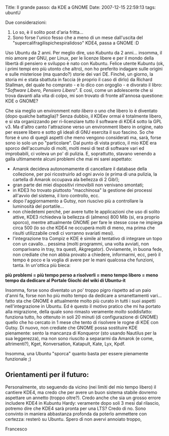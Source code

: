 Title: Il grande passo: da KDE a GNOME
Date:  2007-12-15 22:59:13
tags: ubuntU

Due considerazioni:

1. Lo so, è il solito post d'aria fritta...
2. Sono forse l'unico fesso che a meno di un mese dall'uscita del
"supercalifragilispichespiralidoso" KDE4, passa a GNOME :D


Uso Ubuntu da 2
anni. Per meglio dire, uso Kubuntu da 2 anni... insomma, il mio amore per GNU,
per Linux, per le licenze libere e per il mondo della libertà di pensiero e
sviluppo è nato con Kubuntu. Felice utente Kubuntu (ok, i primi tempi ero più
utonto che altro), non ho preferito indagare sulle origini e sulle misteriose
(ma quando?) storie dei vari DE. Finché, un giorno, la storia mi e stata
sbattuta in faccia (è proprio il caso di dirlo) da Richard Stallman, del quale
ho comprato - e lo dico con orgoglio - e divorato il libro: "_Software Libero,
Pensiero Libero_". E così, come un adolescente che si trova davanti alla vita
di colpo, mi son trovato di fronte all'annosa questione: KDE o GNOME?


Che sia
meglio un environment _nato libero_ o uno che libero lo è diventato (dopo
qualche battaglia)? Senza dubbio, il KDEev ormai è totalmente libero, e si sta
organizzando per ri-licenziare tutto il software di KDE4 sotto la GPL v3. Ma
d'altro canto l'attrazione verso un environment libero in origine, nato per
essere libero e sotto gli ideali di GNU esercita il suo fascino. So che forse
è uno di quegli aspetti che meno vengono considerati ma, sarà, forse sono io
solo un po "particolare". Dal punto di vista pratico, il mio KDE era sporco
dell'accumulo di molti, molti mesi di test di software vari ed improbabili, ci
voleva un po' di pulizia. E, soprattutto, stavano venendo a galla ultimamente
alcuni problemi che mai mi sarei aspettato:

 * Amarok decideva autonomamente di
cancellare il database della collezione, per poi ricostruirlo ad ogni avvio (e
prima di una pulizia, la cartella di Amarok occupava ala bellezza di 2 Gib!);
 * gran parte dei miei dispositivi rimovibili non venivano smontati;
 * in KDE3 ho trovato piuttosto "macchinosa" la gestione dei processi all'avvio del
sistema, il loro controllo, ecc.
 * dopo l'aggiornamento a Gutsy, non riuscivo
più a controllare la luminosità del portatile...
 * non chiedetemi perché, per
avere tutte le applicazioni che uso di solito attive, KDE3 richiedeva la
bellezza di (almeno) 800 Mib (si, era proprio sporco), mentre attualmente GNOME
per fare le stesse cose ne impiega circa 500 (lo so che KDE4 ne occuperà molti
di meno, ma prima che risulti utilizzabile credi ci vorranno svariati mesi).
 * l'integrazione tra Compiz e KDE è simile al tentativo di integrare un topo con
un cavallo... pessima (molti programmi, una volta avviati, non comparivano in
tray, tra questi, Akgregator). Ovviamente, in buona fede, non crediate che non
abbia provato a chiedere, informarmi, ecc, però il tempo è poco e la voglia di
avere per le mani qualcosa che funzioni, tanta. In un'ottica più bieca:


**più problemi = più tempo perso a risolverli = meno tempo libero = meno tempo
da dedicare al Portale Giochi del wiki di Ubuntu-it**


Insomma, forse sono diventato un po' troppo pigro rispetto ad un paio d'anni
fa, forse non ho più molto tempo da dedicare a smanettamenti vari... fatto sta
che GNOME è attualmente molto più curato in tutti i suoi aspetti
nell'integrazione in Ubuntu. Ed è questo il motivo pratico che mi ha portato
alla migrazione, della quale sono rimasto veramente _molto_ soddisfatto:
funziona tutto, ho ottenuto in soli 20 minuti (di configurazione di GNOME)
quello che ho cercato in 1 mese che tento di risolvere le rogne di KDE con
Gutsy. Di nuovo, non crediate che GNOME possa sostituire KDE pienamente: sento
la mancanza di Konqueror (sto usando Nautilus per la sua leggerezza), ma non
sono riuscito a separarmi da Amarok (e come, altrimenti?), Kget, Konversation,
Katapult, Kate, Lyx, Kpdf.


Insomma, una Ubuntu "sporca" quanto basta per
essere pienamente funzionale ;)


## Orientamenti per il futuro: ##

Personalmente,
sto seguendo da vicino (nei limiti del mio tempo libero) il cantiere KDE4, ma
credo che per avere un buon sistema stabile dovremo aspettare un annetto
(troppo oltre?). Credo anche che sia un grosso errore includere KDE4 in
Kubuntu Hardy: veramente dopo soli 3 mesi dal rilascio, potremo dire che KDE4
sarà pronta per una LTS? Credo di no. Sono convinto in maniera abbastanza
profonda da poterlo ammettere con certezza: resterò su Ubuntu. Spero di non
avervi annoiato troppo,

Francesco
